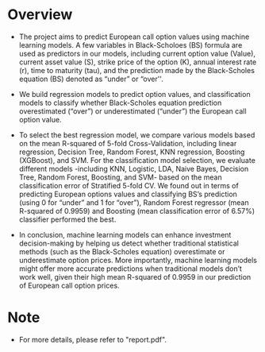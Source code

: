 # Overview

- The project aims to predict European call option values using machine learning models. A few variables in Black-Scholoes (BS) formula are used as predictors in our models, including current option value (Value), current asset value (S), strike price of the option (K), annual interest rate (r), time to maturity (tau), and the prediction made by the Black-Scholes equation (BS) denoted as “under” or “over''.

- We build regression models to predict option values, and classification models to classify whether Black-Scholes equation prediction overestimated (“over”) or underestimated (“under”) the European call option value. 

- To select the best regression model, we compare various models based on the mean R-squared of 5-fold Cross-Validation, including linear regression, Decision Tree, Random Forest, KNN regression, Boosting (XGBoost), and SVM. For the classification model selection, we evaluate different models -including KNN, Logistic, LDA, Naive Bayes, Decision Tree, Random Forest, Boosting, and SVM- based on the mean classification error of Stratified 5-fold CV. We found out in terms of predicting European options values and classifying BS’s prediction (using 0 for “under” and 1 for “over”), Random Forest regressor (mean R-squared of 0.9959) and Boosting (mean classification error of 6.57%) classifier performed the best.

- In conclusion, machine learning models can enhance investment decision-making by helping us detect whether traditional statistical methods (such as the Black-Scholes equation) overestimate or underestimate option prices. More importantly, machine learning models might offer more accurate predictions when traditional models don’t work well, given their high mean R-squared of 0.9959 in our prediction of European call option prices.

# Note

- For more details, please refer to "report.pdf".
